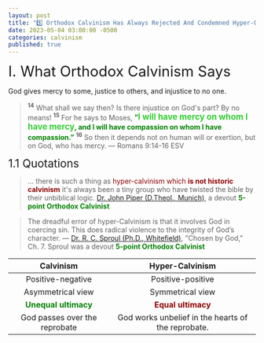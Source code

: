 ```yaml
---
layout: post
title: "5️⃣ Orthodox Calvinism Has Always Rejected And Condemned Hyper-Calvinism (Anti-Calvinism)"
date: 2023-05-04 03:00:00 -0500
categories: calvinism
published: true
---
```


<span style="font-size:2.1em">I. What Orthodox Calvinism Says</span>

God gives mercy to some, justice to others, and injustice to no one.

> <sup style="font-weight:bold;">14</sup> What shall we say then? Is there injustice on God's part? By no means! <sup style="font-weight:bold;">15</sup> For he says to Moses, <span style="font-weight:bold;color:green">“<span style="font-size:1.2em;color:#33cc33">I will have mercy on whom I have mercy</span>, and I will have compassion on whom I have compassion.”</span> <sup style="font-weight:bold;">16</sup> So then it depends not on human will or exertion, but on God, who has mercy. &mdash; Romans 9:14-16 ESV

<span style="font-size:1.6em">1.1 Quotations</span>

> ... there is such a thing as <span style="color:darkred;">hyper-calvinism which <span style="font-weight:bold;">is not historic calvinism</span></span> it's always been a tiny group who have twisted the bible by their unbiblical logic. [Dr. John Piper (D.Theol., Munich)](https://youtu.be/tK_YIDMQuJc?t=215), a devout <span style="font-weight:bold;color:green;">5-point Orthodox Calvinist</span>

> The dreadful error of hyper-Calvinism is that it involves God in coercing sin. This does radical violence to the integrity of God’s character. &mdash; [Dr. R. C. Sproul (Ph.D., Whitefield)](https://youtu.be/-HMb9YjRq8Q), "Chosen by God," Ch. 7. Sproul was a devout <span style="font-weight:bold;color:green;">5-point Orthodox Calvinist</span>

|Calvinism|Hyper-Calvinism|
|:-:|:-:|
|Positive-negative|Positive-positive|
|Asymmetrical view|Symmetrical view|
|<span style="font-weight:bold;color:green;">Unequal ultimacy</span>|<span style="font-weight:bold;color:darkred;">Equal ultimacy</span>|
|God passes over the reprobate|God works unbelief in the hearts of the reprobate.|

<script>
    var refTagger = {
        settings: {
            bibleVersion: 'ESV'
        }
    }; 

    (function(d, t) {
        var n=d.querySelector('[nonce]');
        refTagger.settings.nonce = n && (n.nonce||n.getAttribute('nonce'));
        var g = d.createElement(t), s = d.getElementsByTagName(t)[0];
        g.src = 'https://api.reftagger.com/v2/RefTagger.js';
        g.nonce = refTagger.settings.nonce;
        s.parentNode.insertBefore(g, s);
    }(document, 'script'));
</script>